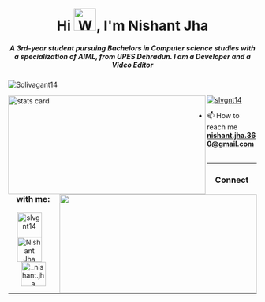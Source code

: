 <h1 align="center">Hi <img src="https://raw.githubusercontent.com/nixin72/nixin72/master/wave.gif" 
         alt="Waving hand animated gif"
         height="45"
         width="45" />,   I'm Nishant Jha</h1>
<h5 align="center">
A 3rd-year student pursuing Bachelors in Computer science studies with a specialization of AIML, from UPES Dehradun. I am a Developer and a Video Editor
</h5>
<p align="left"> <img src="https://komarev.com/ghpvc/?username=Solivagant14&label=Profile%20views&color=0e75b6&style=flat" alt="Solivagant14" /> </p>
<p>
<img align= "left" alt= "stats card" height="200px" width="400" src="https://streak-stats.demolab.com/?user=Solivagant14&theme=react&hide_border=true&date_format=j%20M%5B%20Y%5D">
<img align= "right" height="200px" width="400" src="https://github-readme-stats.vercel.app/api?username=Solivagant14&count_private=true&theme=react&show_icons=true&hide_border=true" />
</p>

<p align="left"> <a href="https://twitter.com/slvgnt14" target="blank"><img src="https://img.shields.io/twitter/follow/slvgnt14?logo=twitter&style=for-the-badge" alt="slvgnt14" /></a> </p>

- 📫 How to reach me **nishant.jha.360@gmail.com**
<br><br>
<hr>

<h3 align="center">Connect with me:</h3>
<p align="center">
<a href="https://twitter.com/slvgnt14" target="blank"><img align="center" src="https://img.icons8.com/cute-clipart/64/000000/twitter.png" alt="slvgnt14" height="50" width="50" /></a> &nbsp;&nbsp;&nbsp;
<a href="https://www.linkedin.com/in/nishantjha14" target="blank"><img align="center" src="https://img.icons8.com/cute-clipart/64/000000/linkedin.png" alt="Nishant Jha" height="50" width="50" /></a>&nbsp;&nbsp;&nbsp;&nbsp;
<a href="https://instagram.com/_nishant.jha" target="blank"><img align="center" src="https://img.icons8.com/cute-clipart/64/000000/instagram-new.png" alt="_nishant.jha" height="50" width="50" /></a>
</p>

<hr>
